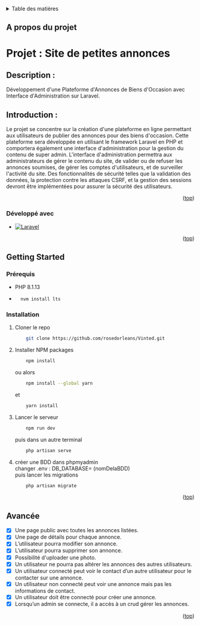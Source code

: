 <a name="readme-top"></a>

<!-- TABLE OF CONTENTS -->
<details>
  <summary>Table des matières</summary>
  <ol>
    <li>
      <a href="#a-propos-du-projet">About The Project</a>
      <ul>
        <li><a href="#developpe-avec">Built With</a></li>
      </ul>
    </li>
    <li>
      <a href="#getting-started">Getting Started</a>
      <ul>
        <li><a href="#prerequis">Prerequisites</a></li>
        <li><a href="#installation">Installation</a></li>
      </ul>
    </li>
    <li><a href="#avancee">Avancée</a></li>
  </ol>
</details>



<!-- ABOUT THE PROJECT -->
## A propos du projet

<h1>Projet : Site de petites annonces</h1>
<h2>Description : </h2>
<p>Développement d'une Plateforme d'Annonces de Biens d'Occasion avec Interface d'Administration sur Laravel.</p>
<h2>Introduction :</h2>
<p>
  Le projet se concentre sur la création d'une plateforme en ligne permettant aux utilisateurs de publier des annonces pour des biens d'occasion. Cette plateforme sera développée en utilisant le framework Laravel en PHP et comportera également une interface d'administration pour la gestion du contenu de super admin.
  L'interface d'administration permettra aux administrateurs de gérer le contenu du site, de valider ou de refuser les annonces soumises, de gérer les comptes d'utilisateurs, et de surveiller l'activité du site.
  Des fonctionnalités de sécurité telles que la validation des données, la protection contre les attaques CSRF, et la gestion des sessions devront être implémentées pour assurer la sécurité des utilisateurs.
</p>


<p align="right">(<a href="#readme-top">top</a>)</p>



### Développé avec

* [![Laravel][Laravel.com]][Laravel-url]

<p align="right">(<a href="#readme-top">top</a>)</p>



<!-- GETTING STARTED -->
## Getting Started

### Prérequis

* PHP 8.1.13
* 
  ```sh
    nvm install lts
  ```

### Installation

1. Cloner le repo
    ```sh
        git clone https://github.com/rosedorleans/Vinted.git
    ```
2. Installer NPM packages
    ```sh
        npm install
    ```
    ou alors
    ```sh
        npm install --global yarn
    ```
    et
    ```sh
        yarn install
    ```
    
2. Lancer le serveur
    ```sh
        npm run dev
    ```
    puis dans un autre terminal
    ```sh
        php artisan serve
    ```

3. créer une BDD dans phpmyadmin <br>
    changer .env : DB_DATABASE= (nomDelaBDD) <br>
    puis lancer les migrations
    ```sh
        php artisan migrate
    ```

<p align="right">(<a href="#readme-top">top</a>)</p>



<!-- Avancée -->
## Avancée

- [x] Une page public avec toutes les annonces listées.
- [x] Une page de détails pour chaque annonce.
- [x] L’utilisateur pourra modifier son annonce.
- [x] L’utilisateur pourra supprimer son annonce.
- [x] Possibilité d'uploader une photo.
- [x] Un utilisateur ne pourra pas altérer les annonces des autres utilisateurs.
- [x] Un utilisateur connecté peut voir le contact d’un autre utilisateur pour le contacter sur une annonce.
- [x] Un utilisateur non connecté peut voir une annonce mais pas les informations de contact.
- [x] Un utilisateur doit être connecté pour créer une annonce.
- [x] Lorsqu’un admin se connecte, il a accès à un crud gérer les annonces.

<p align="right">(<a href="#readme-top">top</a>)</p>


<!-- MARKDOWN LINKS & IMAGES -->
<!-- https://www.markdownguide.org/basic-syntax/#reference-style-links -->

[Laravel.com]: https://img.shields.io/badge/Laravel-FF2D20?style=for-the-badge&logo=laravel&logoColor=white
[Laravel-url]: https://laravel.com